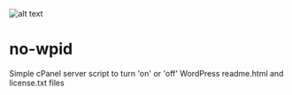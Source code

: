 ![alt text](https://git.intergen.us/intergen/No-ReadMe/raw/master/InterGenStudios_600x338.jpg "InterGenStudios")

# no-wpid
Simple cPanel server script to turn 'on' or 'off' WordPress readme.html and license.txt files
